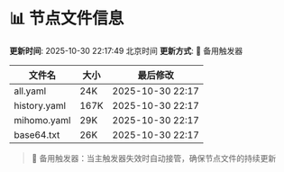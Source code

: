 # 📊 节点文件信息

**更新时间**: 2025-10-30 22:17:49 北京时间
**更新方式**: 🔄 备用触发器

| 文件名 | 大小 | 最后修改 |
|--------|------|----------|
| all.yaml | 24K | 2025-10-30 22:17 |
| history.yaml | 167K | 2025-10-30 22:17 |
| mihomo.yaml | 29K | 2025-10-30 22:17 |
| base64.txt | 26K | 2025-10-30 22:17 |

> 🔄 备用触发器：当主触发器失效时自动接管，确保节点文件的持续更新
